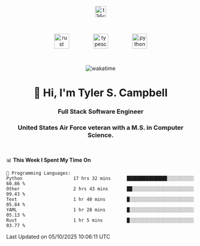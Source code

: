 <p align="center">
<a href="https://www.linkedin.com/in/t36campbell" target="blank"><img align="center" src="https://ik.imagekit.io/t36campbell/Portfolio/linkedin.png.original_m8bbGgPh6.png" alt="t36campbell" height="30" width="30" /></a>
</p>
<p align="center">
    <img src="https://rustacean.net/assets/rustacean-orig-noshadow.svg" alt="rust" width="40" height="40" style="margin: 6%;" />
    <img src="https://cdn.worldvectorlogo.com/logos/typescript.svg" alt="typescript" width="40" height="40" style="margin: 6%;" />
    <img src="https://cdn.worldvectorlogo.com/logos/python-5.svg" alt="python" width="40" height="40" style="margin: 6%;" />
</p>
<div align="center">
  
  ![wakatime](https://wakatime.com/badge/user/738aac7f-8868-4bc3-a1df-4c36703ee4b6.svg)
  
</div>

<h1 align="center">👋 Hi, I'm Tyler S. Campbell</h1>
<h3 align="center">Full Stack Software Engineer</h3>
<h3 align="center">United States Air Force veteran with a M.S. in Computer Science.</h3>
<br>

<!--START_SECTION:waka-->
📊 **This Week I Spent My Time On** 

```text
💬 Programming Languages: 
Python                   17 hrs 32 mins      ███████████████░░░░░░░░░░   60.86 % 
Other                    2 hrs 43 mins       ██░░░░░░░░░░░░░░░░░░░░░░░   09.43 % 
Text                     1 hr 40 mins        █░░░░░░░░░░░░░░░░░░░░░░░░   05.84 % 
YAML                     1 hr 28 mins        █░░░░░░░░░░░░░░░░░░░░░░░░   05.13 % 
Rust                     1 hr 5 mins         █░░░░░░░░░░░░░░░░░░░░░░░░   03.77 % 
```


 Last Updated on 05/10/2025 10:06:11 UTC
<!--END_SECTION:waka-->
